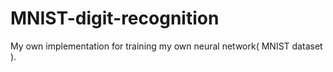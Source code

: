 # MNIST-digit-recognition
My own implementation for training my own neural network( MNIST dataset ).
